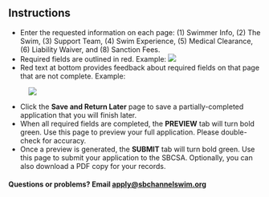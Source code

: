 ## Instructions

- Enter the requested information on each page: (1) Swimmer Info, (2) The Swim, (3) Support Team, (4) Swim Experience, (5) Medical Clearance, (6) Liability Waiver, and (8) Sanction Fees.
- Required fields are outlined in red. Example: ![](required.png)
- Red text at bottom provides feedback about required fields on that page that are not complete. Example: 

<img src="validation.png" style="margin-left:40px;" />

- Click the **Save and Return Later** page to save a partially-completed application that you will finish later.
- When all required fields are completed, the **PREVIEW** tab will turn bold green. Use this page to preview your full application. Please double-check for accuracy.
- Once a preview is generated, the **SUBMIT** tab will turn bold green. Use this page to submit your application to the SBCSA. Optionally, you can also download a PDF copy for your records.

#### Questions or problems? Email [apply@sbchannelswim.org](mailto:apply@sbchannelswim.org)
